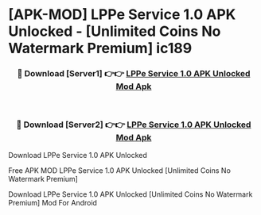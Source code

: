 # [APK-MOD] LPPe Service 1.0 APK Unlocked - [Unlimited Coins No Watermark Premium] ic189



<div align="center">
<h3>🔴 Download [Server1] 👉👉 <a href="https://momento.my/?title=LPPe_Service_1.0_APK_Unlocked">LPPe Service 1.0 APK Unlocked Mod Apk</a></h3><br>

<h3>🔴 Download [Server2] 👉👉 <a href="https://momento.my/?title=LPPe_Service_1.0_APK_Unlocked">LPPe Service 1.0 APK Unlocked Mod Apk</a></h3>
</div>



Download LPPe Service 1.0 APK Unlocked 

Free APK MOD LPPe Service 1.0 APK Unlocked [Unlimited Coins No Watermark Premium]

Download LPPe Service 1.0 APK Unlocked [Unlimited Coins No Watermark Premium] Mod For Android
